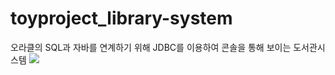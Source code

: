 # toyproject_library-system
오라클의 SQL과 자바를 연계하기 위해 JDBC를 이용하여 콘솔을 통해 보이는 도서관시스템
 <img src="https://img.shields.io/badge/TypeScript-3178C6?style=flat&logo=TypeScript&logoColor=white"/>
